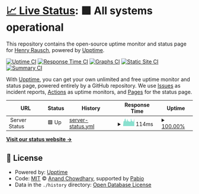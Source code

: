 # [📈 Live Status](https://status.postrausch.tech): <!--live status--> **🟩 All systems operational**

This repository contains the open-source uptime monitor and status page for [Henry Rausch](https://postrausch.tech), powered by [Upptime](https://github.com/upptime/upptime).

[![Uptime CI](https://github.com/hra42/postrausch-uptime/workflows/Uptime%20CI/badge.svg)](https://github.com/hra42/postrausch-uptime/actions?query=workflow%3A%22Uptime+CI%22)
[![Response Time CI](https://github.com/hra42/postrausch-uptime/workflows/Response%20Time%20CI/badge.svg)](https://github.com/hra42/postrausch-uptime/actions?query=workflow%3A%22Response+Time+CI%22)
[![Graphs CI](https://github.com/hra42/postrausch-uptime/workflows/Graphs%20CI/badge.svg)](https://github.com/hra42/postrausch-uptime/actions?query=workflow%3A%22Graphs+CI%22)
[![Static Site CI](https://github.com/hra42/postrausch-uptime/workflows/Static%20Site%20CI/badge.svg)](https://github.com/hra42/postrausch-uptime/actions?query=workflow%3A%22Static+Site+CI%22)
[![Summary CI](https://github.com/hra42/postrausch-uptime/workflows/Summary%20CI/badge.svg)](https://github.com/hra42/postrausch-uptime/actions?query=workflow%3A%22Summary+CI%22)

With [Upptime](https://upptime.js.org), you can get your own unlimited and free uptime monitor and status page, powered entirely by a GitHub repository. We use [Issues](https://github.com/hra42/postrausch-uptime/issues) as incident reports, [Actions](https://github.com/hra42/postrausch-uptime/actions) as uptime monitors, and [Pages](https://status.postrausch.tech) for the status page.

<!--start: status pages-->
<!-- This summary is generated by Upptime (https://github.com/upptime/upptime) -->
<!-- Do not edit this manually, your changes will be overwritten -->
<!-- prettier-ignore -->
| URL | Status | History | Response Time | Uptime |
| --- | ------ | ------- | ------------- | ------ |
| <img alt="" src="https://icons.duckduckgo.com/ip3/null.ico" height="13"> Server Status | 🟩 Up | [server-status.yml](https://github.com/hra42/postrausch-uptime/commits/HEAD/history/server-status.yml) | <details><summary><img alt="Response time graph" src="./graphs/server-status/response-time-week.png" height="20"> 114ms</summary><br><a href="https://status.postrausch.tech/history/server-status"><img alt="Response time 114" src="https://img.shields.io/endpoint?url=https%3A%2F%2Fraw.githubusercontent.com%2Fhra42%2Fpostrausch-uptime%2FHEAD%2Fapi%2Fserver-status%2Fresponse-time.json"></a><br><a href="https://status.postrausch.tech/history/server-status"><img alt="24-hour response time 113" src="https://img.shields.io/endpoint?url=https%3A%2F%2Fraw.githubusercontent.com%2Fhra42%2Fpostrausch-uptime%2FHEAD%2Fapi%2Fserver-status%2Fresponse-time-day.json"></a><br><a href="https://status.postrausch.tech/history/server-status"><img alt="7-day response time 114" src="https://img.shields.io/endpoint?url=https%3A%2F%2Fraw.githubusercontent.com%2Fhra42%2Fpostrausch-uptime%2FHEAD%2Fapi%2Fserver-status%2Fresponse-time-week.json"></a><br><a href="https://status.postrausch.tech/history/server-status"><img alt="30-day response time 114" src="https://img.shields.io/endpoint?url=https%3A%2F%2Fraw.githubusercontent.com%2Fhra42%2Fpostrausch-uptime%2FHEAD%2Fapi%2Fserver-status%2Fresponse-time-month.json"></a><br><a href="https://status.postrausch.tech/history/server-status"><img alt="1-year response time 114" src="https://img.shields.io/endpoint?url=https%3A%2F%2Fraw.githubusercontent.com%2Fhra42%2Fpostrausch-uptime%2FHEAD%2Fapi%2Fserver-status%2Fresponse-time-year.json"></a></details> | <details><summary><a href="https://status.postrausch.tech/history/server-status">100.00%</a></summary><a href="https://status.postrausch.tech/history/server-status"><img alt="All-time uptime 100.00%" src="https://img.shields.io/endpoint?url=https%3A%2F%2Fraw.githubusercontent.com%2Fhra42%2Fpostrausch-uptime%2FHEAD%2Fapi%2Fserver-status%2Fuptime.json"></a><br><a href="https://status.postrausch.tech/history/server-status"><img alt="24-hour uptime 100.00%" src="https://img.shields.io/endpoint?url=https%3A%2F%2Fraw.githubusercontent.com%2Fhra42%2Fpostrausch-uptime%2FHEAD%2Fapi%2Fserver-status%2Fuptime-day.json"></a><br><a href="https://status.postrausch.tech/history/server-status"><img alt="7-day uptime 100.00%" src="https://img.shields.io/endpoint?url=https%3A%2F%2Fraw.githubusercontent.com%2Fhra42%2Fpostrausch-uptime%2FHEAD%2Fapi%2Fserver-status%2Fuptime-week.json"></a><br><a href="https://status.postrausch.tech/history/server-status"><img alt="30-day uptime 100.00%" src="https://img.shields.io/endpoint?url=https%3A%2F%2Fraw.githubusercontent.com%2Fhra42%2Fpostrausch-uptime%2FHEAD%2Fapi%2Fserver-status%2Fuptime-month.json"></a><br><a href="https://status.postrausch.tech/history/server-status"><img alt="1-year uptime 100.00%" src="https://img.shields.io/endpoint?url=https%3A%2F%2Fraw.githubusercontent.com%2Fhra42%2Fpostrausch-uptime%2FHEAD%2Fapi%2Fserver-status%2Fuptime-year.json"></a></details>

<!--end: status pages-->

[**Visit our status website →**](https://status.postrausch.tech)

## 📄 License

- Powered by: [Upptime](https://github.com/upptime/upptime)
- Code: [MIT](./LICENSE) © [Anand Chowdhary](https://anandchowdhary.com), supported by [Pabio](https://pabio.com)
- Data in the `./history` directory: [Open Database License](https://opendatacommons.org/licenses/odbl/1-0/)
